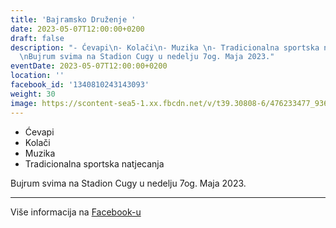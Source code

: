 ```yaml
---
title: 'Bajramsko Druženje '
date: 2023-05-07T12:00:00+0200
draft: false
description: "- Ćevapi\n- Kolači\n- Muzika \n- Tradicionalna sportska natjecanja\n\
  \nBujrum svima na Stadion Cugy u nedelju 7og. Maja 2023."
eventDate: 2023-05-07T12:00:00+0200
location: ''
facebook_id: '1340810243143093'
weight: 30
image: https://scontent-sea5-1.xx.fbcdn.net/v/t39.30808-6/476233477_936651505262116_4103480540059516894_n.jpg?_nc_cat=110&ccb=1-7&_nc_sid=9e60e4&_nc_ohc=wIHcZoKYCEwQ7kNvwFZ3ZW_&_nc_oc=AdnDfVxI-6hcixg0FSoA7nOafACRUS321fShnGb8uVvK1allvW6UtQT3NF9biaALM28&_nc_zt=23&_nc_ht=scontent-sea5-1.xx&edm=ABTKTjYEAAAA&_nc_gid=plV8059fShSkac7z7gzL5g&oh=00_AfTZ5XcJ5tlVsjhF67kwwAgJUnCgAcIeVV-hhF2VLPZ8wQ&oe=687CDCCB
---
```


- Ćevapi
- Kolači
- Muzika 
- Tradicionalna sportska natjecanja

Bujrum svima na Stadion Cugy u nedelju 7og. Maja 2023.

---

Više informacija na [Facebook-u](https://facebook.com/events/1340810243143093)